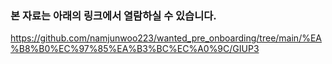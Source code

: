 ### 본 자료는 아래의 링크에서 열람하실 수 있습니다.

https://github.com/namjunwoo223/wanted_pre_onboarding/tree/main/%EA%B8%B0%EC%97%85%EA%B3%BC%EC%A0%9C/GIUP3
